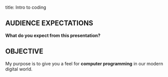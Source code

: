 title: Intro to coding
<!-- insert-file headers.md -->

## AUDIENCE EXPECTATIONS

**What do you expect from this presentation?**

## OBJECTIVE

My purpose is to give you a feel for **computer programming** in our
modern digital world.

